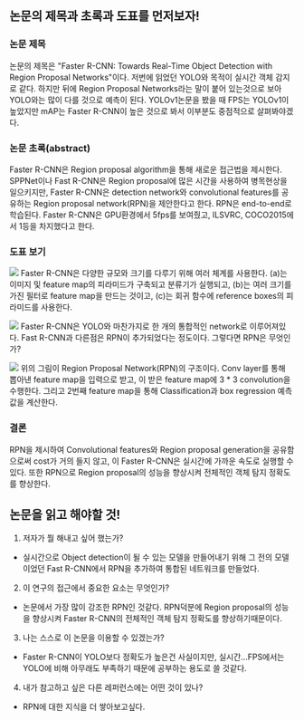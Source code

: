 ## 논문의 제목과 초록과 도표를 먼저보자!
### 논문 제목
논문의 제목은 "Faster R-CNN: Towards Real-Time Object Detection with Region Proposal Networks"이다. 저번에 읽었던 YOLO와 목적이 실시간 객체 감지로 같다. 하지만 뒤에 Region Proposal Networks라는 말이 붙어 있는것으로 보아 YOLO와는 많이 다를 것으로 예측이 된다. YOLOv1논문을 봤을 때 FPS는 YOLOv1이 높았지만 mAP는 Faster R-CNN이 높은 것으로 봐서 이부분도 중점적으로 살펴봐야겠다.
 
### 논문 초록(abstract)
Faster R-CNN은 Region proposal algorithm을 통해 새로운 접근법을 제시한다. SPPNet이나 Fast R-CNN은 Region proposal에 많은 시간을 사용하여 병목현상을 일으키지만, Faster R-CNN은 detection network와 convolutional features를 공유하는 Region proposal network(RPN)을 제안한다고 한다. RPN은 end-to-end로 학습된다. Faster R-CNN은 GPU환경에서 5fps를 보여줬고, ILSVRC, COCO2015에서 1등을 차지했다고 한다.

### 도표 보기
![](https://images.velog.io/images/sanha9999/post/d672f682-923d-43aa-bd72-f68830311fb3/image.png)
Faster R-CNN은 다양한 규모와 크기를 다루기 위해 여러 체계를 사용한다. (a)는 이미지 및 feature map의 피라미드가 구축되고 분류기가 실행되고, (b)는 여러 크기를 가진 필터로 feature map을 만드는 것이고, (c)는 회귀 함수에 reference boxes의 피라미드를 사용한다.

![](https://images.velog.io/images/sanha9999/post/249eaac6-f79a-4f71-95b4-bd7de3888ea7/image.png) 
Faster R-CNN은 YOLO와 마찬가지로 한 개의 통합적인 network로 이루어져있다. Fast R-CNN과 다른점은 RPN이 추가되었다는 정도이다. 그렇다면 RPN은 무엇인가?

![](https://images.velog.io/images/sanha9999/post/3f514424-fe43-4edb-8ac3-33f953ad03ac/image.png)
위의 그림이 Region Proposal Network(RPN)의 구조이다. Conv layer를 통해 뽑아낸 feature map을 입력으로 받고, 이 받은 feature map에 3 * 3 convolution을 수행한다. 그리고 2번째 feature map을 통해 Classification과 box regression 예측 값을 계산한다.

### 결론
RPN을 제시하여 Convolutional features와 Region proposal generation을 공유함으로써 cost가 거의 들지 않고, 이 Faster R-CNN은 실시간에 가까운 속도로 실행할 수 있다. 또한 RPN으로 Region proposal의 성능을 향상시켜 전체적인 객체 탐지 정확도를 향상한다.


## 논문을 읽고 해야할 것!
1. 저자가 뭘 해내고 싶어 했는가?
- 실시간으로 Object detection이 될 수 있는 모델을 만들어내기 위해 그 전의 모델이었던 Fast R-CNN에서 RPN을 추가하여 통합된 네트워크를 만들었다.
2. 이 연구의 접근에서 중요한 요소는 무엇인가?
- 논문에서 가장 많이 강조한 RPN인 것같다. RPN덕분에 Region proposal의 성능을 향상시켜 Faster R-CNN의 전체적인 객체 탐지 정확도를 향상하기때문이다.
3. 나는 스스로 이 논문을 이용할 수 있겠는가?
- Faster R-CNN이 YOLO보다 정확도가 높은건 사실이지만, 실시간...FPS에서는 YOLO에 비해 아무래도 부족하기 때문에 공부하는 용도로 쓸 것같다.
4. 내가 참고하고 싶은 다른 레퍼런스에는 어떤 것이 있나?
- RPN에 대한 지식을 더 쌓아보고싶다.

